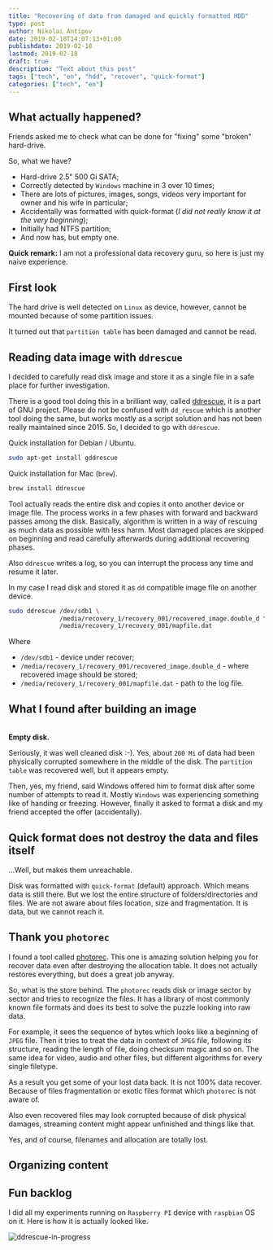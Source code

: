```yaml
---
title: "Recovering of data from damaged and quickly formatted HDD"
type: post
author: Nikolai Antipov
date: 2019-02-18T14:07:13+01:00
publishdate: 2019-02-18
lastmod: 2019-02-18
draft: true
description: "Text about this post"
tags: ["tech", "en", "hdd", "recover", "quick-format"]
categories: ["tech", "en"]
---
```


## What actually happened?

Friends asked me to check what can be done for "fixing" some "broken" hard-drive.

So, what we have?

* Hard-drive 2.5" 500 Gi SATA;
* Correctly detected by `Windows` machine in 3 over 10 times;
* There are lots of pictures, images, songs, videos very important for
owner and his wife in particular;
* Accidentally was formatted with quick-format
(_I did not really know it at the very beginning_);
* Initially had NTFS partition;
* And now has, but empty one.


**Quick remark:** I am not a professional data recovery guru, so here is just
my naive experience.

## First look

The hard drive is well detected on `Linux` as device, however, cannot be mounted
because of some partition issues.

It turned out that `partition table` has been damaged and cannot be read.

## Reading data image with `ddrescue`

I decided to carefully read disk image and store it as a single file in a
safe place for further investigation.

There is a good tool doing this in a brilliant way, called
[ddrescue](https://www.gnu.org/software/ddrescue/), it is a part of GNU project.
Please do not be confused with `dd_rescue` which is another tool doing the same,
but works mostly as a script solution and has not been really maintained
since 2015. So, I decided to go with `ddrescue`.

Quick installation for Debian / Ubuntu.
```sh
sudo apt-get install gddrescue
```

Quick installation for Mac (`brew`).
```sh
brew install ddrescue
```

Tool actually reads the entire disk and copies it onto another device
or image file. The process works in a few phases with forward and backward
passes among the disk. Basically, algorithm is written in a way of rescuing as
much data as possible with less harm. Most damaged places are skipped on
beginning and read carefully afterwards during additional recovering phases.

Also `ddrescue` writes a log, so you can interrupt the process any time and
resume it later.

In my case I read disk and stored it as `dd` compatible image file on another
device.
```sh
sudo ddrescue /dev/sdb1 \
              /media/recovery_1/recovery_001/recovered_image.double_d \
              /media/recovery_1/recovery_001/mapfile.dat
```
Where

* `/dev/sdb1` - device under recover;
* `/media/recovery_1/recovery_001/recovered_image.double_d` - where recovered image should be stored;
* `/media/recovery_1/recovery_001/mapfile.dat` - path to the log file.

## What I found after building an image

\
**Empty disk.**

Seriously, it was well cleaned disk :-).
Yes, about `200 Mi` of data had been physically corrupted somewhere in the middle
of the disk. The `partition table` was recovered well, but it appears empty.

Then, yes, my friend, said Windows offered him to format disk after some number of
attempts to read it. Mostly `Windows` was experiencing something like of handing
or freezing. However, finally it asked to format a disk and my friend accepted
the offer (accidentally).

## Quick format does not destroy the data and files itself
...Well, but makes them unreachable.

Disk was formatted with `quick-format` (default) approach. Which means data is
still there. But we lost the entire structure of folders/directories and files.
We are not aware about files location, size and fragmentation. It is data, but
we cannot reach it.

## Thank you `photorec`
I found a tool called [photorec](https://www.cgsecurity.org/wiki/PhotoRec).
This one is amazing solution helping you for recover data even after destroying
the allocation table. It does not actually restores everything,
but does a great job anyway.

So, what is the store behind. The `photorec` reads disk or image sector by
sector and tries to recognize the files. It has a library of most commonly known
file formats and does its best to solve the puzzle looking into raw data.

For example, it sees the sequence of bytes which looks like a beginning of
`JPEG` file. Then it tries to treat the data in context of `JPEG` file, following
its structure, reading the length of file, doing checksum magic and so on.
The same idea for video, audio and other files, but different algorithms for
every single filetype.

As a result you get some of your lost data back. It is not 100% data recover.
Because of files fragmentation or exotic files format which `photorec` is not
aware of.

Also even recovered files may look corrupted because of disk physical damages,
streaming content might appear unfinished and things like that.

Yes, and of course, filenames and allocation are totally lost.

## Organizing content

## Fun backlog
I did all my experiments running on `Raspberry PI` device with `raspbian` OS
on it.
Here is how it is actually looked like.


![ddrescue-in-progress](/hdd-nopartition/IMG_1031.JPG)
